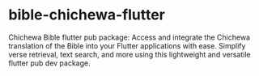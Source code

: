 # bible-chichewa-flutter
Chichewa Bible flutter pub package: Access and integrate the Chichewa translation of the Bible into your Flutter applications with ease. Simplify verse retrieval, text search, and more using this lightweight and versatile flutter pub dev package.
